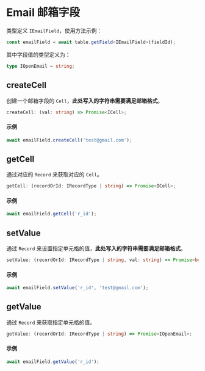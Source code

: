 # Email 邮箱字段
类型定义 `IEmailField`，使用方法示例：
```typescript
const emailField = await table.getField<IEmailField>(fieldId);
```
其中字段值的类型定义为：
```typescript
type IOpenEmail = string;
```


## createCell
创建一个邮箱字段的 `Cell`，**此处写入的字符串需要满足邮箱格式**。

```typescript
createCell: (val: string) => Promise<ICell>;
```

#### 示例
```typescript
await emailField.createCell('test@gmail.com');
```

## getCell
通过对应的 `Record` 来获取对应的 `Cell`。

```typescript
getCell: (recordOrId: IRecordType | string) => Promise<ICell>;
```

#### 示例
```typescript
await emailField.getCell('r_id');
```

## setValue
通过 `Record` 来设置指定单元格的值，**此处写入的字符串需要满足邮箱格式**。

```typescript
setValue: (recordOrId: IRecordType | string, val: string) => Promise<boolean>;
```

#### 示例
```typescript
await emailField.setValue('r_id', 'test@gmail.com');
```

## getValue
通过 `Record` 来获取指定单元格的值。

```typescript
getValue: (recordOrId: IRecordType | string) => Promise<IOpenEmail>;
```

#### 示例
```typescript
await emailField.getValue('r_id');
```